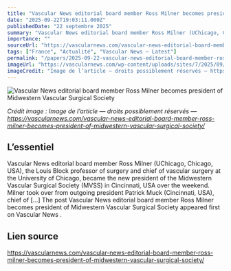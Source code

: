 ```yaml
---
title: "Vascular News editorial board member Ross Milner becomes president of Midwestern Vascular Surgical Society"
date: "2025-09-22T19:03:11.000Z"
publishedDate: "22 septembre 2025"
summary: "Vascular News editorial board member Ross Milner (UChicago, Chicago, USA), the Louis Block professor of surgery and chief of vascular surgery at the University of Chicago, became the new president of the Midwestern Vascular Surgical Society (MVSS) in Cincinnati, USA over the weekend. Milner took over from outgoing president Patrick Muck (Cincinnati, USA), chief of [&#8230;] The post Vascular News editorial board member Ross Milner becomes president of Midwestern Vascular Surgical Society appeared first on Vascular News ."
importance: ""
sourceUrl: "https://vascularnews.com/vascular-news-editorial-board-member-ross-milner-becomes-president-of-midwestern-vascular-surgical-society/"
tags: ["France", "Actualité", "Vascular News — Latest"]
permalink: "/papers/2025-09-22-vascular-news-editorial-board-member-ross-milner-becomes-president-of-midwestern-vascular-surgical-society"
imageUrl: "https://vascularnews.com/wp-content/uploads/sites/7/2025/09/Ross-Milner-web.jpg"
imageCredit: "Image de l’article — droits possiblement réservés — https://vascularnews.com/vascular-news-editorial-board-member-ross-milner-becomes-president-of-midwestern-vascular-surgical-society/"
---
```


![Vascular News editorial board member Ross Milner becomes president of Midwestern Vascular Surgical Society](https://vascularnews.com/wp-content/uploads/sites/7/2025/09/Ross-Milner-web.jpg)

*Crédit image : Image de l’article — droits possiblement réservés — https://vascularnews.com/vascular-news-editorial-board-member-ross-milner-becomes-president-of-midwestern-vascular-surgical-society/*

## L’essentiel

Vascular News editorial board member Ross Milner (UChicago, Chicago, USA), the Louis Block professor of surgery and chief of vascular surgery at the University of Chicago, became the new president of the Midwestern Vascular Surgical Society (MVSS) in Cincinnati, USA over the weekend. Milner took over from outgoing president Patrick Muck (Cincinnati, USA), chief of [&#8230;] The post Vascular News editorial board member Ross Milner becomes president of Midwestern Vascular Surgical Society appeared first on Vascular News .

## Lien source

https://vascularnews.com/vascular-news-editorial-board-member-ross-milner-becomes-president-of-midwestern-vascular-surgical-society/
